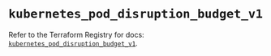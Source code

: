 # `kubernetes_pod_disruption_budget_v1`

Refer to the Terraform Registry for docs: [`kubernetes_pod_disruption_budget_v1`](https://registry.terraform.io/providers/hashicorp/kubernetes/2.28.1/docs/resources/pod_disruption_budget_v1).

